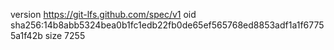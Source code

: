 version https://git-lfs.github.com/spec/v1
oid sha256:14b8abb5324bea0b1fc1edb22fb0de65ef565768ed8853adf1a1f67755a1f42b
size 7255
